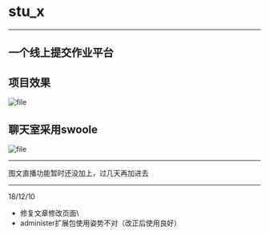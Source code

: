 # stu_x
---
## 一个线上提交作业平台

## 项目效果
![file](https://iocaffcdn.phphub.org/uploads/images/201812/07/25840/iicmS8x9g2.png!/fw/1240)
## 聊天室采用swoole
![file](https://iocaffcdn.phphub.org/uploads/images/201812/07/25840/e1fJQlxohs.png!/fw/1240)

-----
图文直播功能暂时还没加上，过几天再加进去

---
18/12/10 
  - 修复文章修改页面\
  - administer扩展包使用姿势不对（改正后使用良好）
